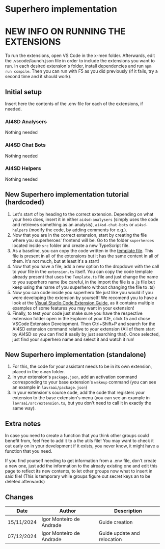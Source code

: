 # Superhero implementation

# NEW INFO ON RUNNING THE EXTENSIONS

To run the extensions, open VS Code in the x-men folder. Afterwards, edit the .vscode/launch.json file in order to include the extensions you want to run. In each desired extension's folder, install dependencies and run `npm run compile`. Then you can run with F5 as you did previously (if it fails, try a second time and it should work).

## Initial setup
Insert here the contents of the .env file for each of the extensions, if needed.

### AI4SD Analysers
Nothing needed

### AI4SD Chat Bots
Nothing needed

### AI4SD Helpers
Nothing needed

## New Superhero implementation tutorial (hardcoded)
1. Let's start of by heading to the correct extension. Depending on what your hero does, insert it in either `ai4sd-analysers` (simply uses the code and retrieves something as an analysis), `ai4sd-chat-bots` or `ai4sd-helpers` (modify the code, by adding comments for e.g.).
2. Now that you are in the correct extension, start by creating the file where you superheroes' frontend will be. Go to the folder `superheroes` located inside `src` folder and create a new TypeScript file.
3. As a baseline, you can copy the code written in the [template file](/x-men/ai4sd-analysers/src/superheroes/Template.ts). This file is present in all of the extensions but it has the same content in all of them. It's not much, but at least it's a start!
4. Now that you have a file, add a new option to the dropdown with the call to your file in the `extension.ts` itself. You can copy the code template already present that uses the `Template.ts` file and just change the name to you superhero name (be careful, in the import the file is a .js file but keep using the name of you superhero without changing the file to .ts)
5. Now you can code inside you superhero file just like you would if you were developing the extension by yourself! We recomend you to have a look at the [Visual Studio Code Extension Guide](https://code.visualstudio.com/api/extension-guides/overview), as it contains multiple examples of some features you may want in your extension!
6. Finally, to test your code just make sure you have the respective extension folder open in the Explorer of your IDE, click f5 and chose VSCode Extension Development. Then Ctrl+Shift+P and search for the AI4SD extension command relative to your extension (All of them start by AI4SD so you can find it easily by just searching that). Once selected, just find your superhero name and select it and watch it run!

## New Superhero implementation (standalone)
1. For this, the code for your assistant needs to be in its own extension, placed in the `x-men` folder.
2. In your extension's `package.json`, add an activation command corresponding to your base extension's `wakeup` command (you can see an example in `lavraai/package.json`)
3. In your extension's source code, add the code that registers your extension to the base extension's menu (you can see an example in `lavraai/src/extension.ts`, but you don't need to call it in exactly the same way).

## Extra notes
In case you need to create a function that you think other groups could benefit from, feel free to add it to a the utils file! You may want to check it out early on in your development if it exists, you never know, it might have a function that you need.

If you find yourself needing to get information from a .env file, don't create a new one, just add the information to the already existing one and edit this page to reflect its new contents, to let other groups now what to insert in said file! (This is temporary while groups figure out secret keys an to be deleted afterwards)

## Changes
| Date       | Author                     | Description     |
|------------|----------------------------|-----------------|
| 15/11/2024 | Igor Monteiro de Andrade   | Guide creation  |
| 07/12/2024 | Igor Monteiro de Andrade   | Guide update and relocation  |